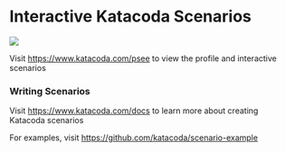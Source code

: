 # Interactive Katacoda Scenarios

[![](http://shields.katacoda.com/katacoda/psee/count.svg)](https://www.katacoda.com/psee "Get your profile on Katacoda.com")

Visit https://www.katacoda.com/psee to view the profile and interactive scenarios

### Writing Scenarios
Visit https://www.katacoda.com/docs to learn more about creating Katacoda scenarios

For examples, visit https://github.com/katacoda/scenario-example
